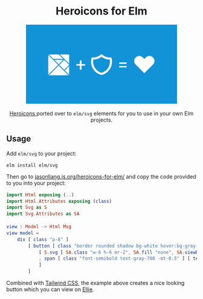 <h1 align="center">Heroicons for Elm</h1>

<p align="center">
  <img src="public/meta-image.png" width="400" />
</p>

<p align="center">
  <a href="https://github.com/tailwindlabs/heroicons">
    Heroicons
  </a>
  ported over to <code>elm/svg</code> elements for you to use in your own Elm
  projects.
</p>



## Usage

Add `elm/svg` to your project:

```
elm install elm/svg
```

Then go to
[jasonliang.js.org/heroicons-for-elm/](https://jasonliang.js.org/heroicons-for-elm/)
and copy the code provided to you into your project:

```elm
import Html exposing (..)
import Html.Attributes exposing (class)
import Svg as S
import Svg.Attributes as SA

view : Model -> Html Msg
view model =
    div [ class "p-8" ]
        [ button [ class "border rounded shadow bg-white hover:bg-gray-100 px-4 py-2 flex items-center" ]
            [ S.svg [ SA.class "w-6 h-6 mr-2", SA.fill "none", SA.viewBox "0 0 24 24", SA.strokeWidth "1.5", SA.stroke "currentColor" ] [ S.path [ SA.strokeLinecap "round", SA.strokeLinejoin "round", SA.d "M9 12.75L11.25 15 15 9.75M21 12a9 9 0 11-18 0 9 9 0 0118 0z" ] [] ]
            , span [ class "font-semibold text-gray-700 -mt-0.5" ] [ text "Verify" ]
            ]
        ]
```

Combined with [Tailwind CSS](https://tailwindcss.com/), the example above
creates a nice looking button which you can view on [Ellie](https://ellie-app.com/jyhrn3SKwTHa1).

